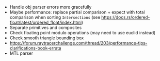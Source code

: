 - Handle obj parser errors more gracefully
- Maybe performance: replace partial comparison + expect with total comparison when sorting `Intersections` (see https://docs.rs/ordered-float/latest/ordered_float/index.html)
- Separate primitives and composites
- Check floating point modulo operations (may need to use euclid instead)
- Check smooth triangle bounding box
- https://forum.raytracerchallenge.com/thread/203/performance-tips-clarifications-book-errata
- MTL parser